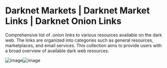 # Darknet Markets | Darknet Market Links | Darknet Onion Links

Comprehensive list of .onion links to various resources available on the dark web. The links are organized into categories such as general resources, marketplaces, and email services. This collection aims to provide users with a broad overview of available dark web resources.

![image](https://github.com/user-attachments/assets/2f75a2a8-9edd-4353-8efe-3fac12f86b6f)![image](https://github.com/user-attachments/assets/0c176619-b702-4a1c-8873-5a9bd767d1a3)



